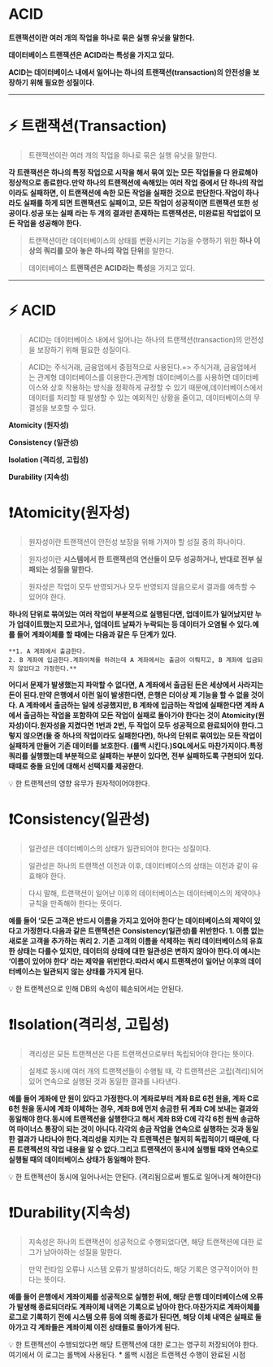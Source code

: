 # ACID

**트랜잭션이란 여러 개의 작업을 하나로 묶은 실행 유닛을 말한다.**

**데이터베이스 트랜잭션은 ACID라는 특성을 가지고 있다.**

**ACID는 데이터베이스 내에서 일어나는 하나의 트랜잭션(transaction)의 안전성을 보장하기 위해 필요한 성질이다.**

---

# **⚡️ 트랜잭션(Transaction)**

> 트랜잭션이란 여러 개의 작업을 하나로 묶은 실행 유닛을 말한다.
> 

**각 트랜잭션은 하나의 특정 작업으로 시작을 해서 묶여 있는 모든 작업들을 다 완료해야 정상적으로 종료한다.만약 하나의 트랜잭션에 속해있는 여러 작업 중에서 단 하나의 작업이라도 실패하면, 이 트랜잭션에 속한 모든 작업을 실패한 것으로 판단한다.작업이 하나라도 실패를 하게 되면 트랜잭션도 실패이고, 모든 작업이 성공적이면 트랜잭션 또한 성공이다.성공 또는 실패 라는 두 개의 결과만 존재하는 트랜잭션은, 미완료된 작업없이 모든 작업을 성공해야 한다.**

> 트랜잭션이란 데이터베이스의 상태를 변환시키는 기능을 수행하기 위한 **하나 이상의 쿼리를 모아 놓은 하나의 작업 단위**를 말한다.
> 

> 데이터베이스 **트랜잭션은 ACID라는 특성**을 가지고 있다.
> 

---

# **⚡️ ACID**

> ACID는 데이터베이스 내에서 일어나는 하나의 트랜잭션(transaction)의 안전성을 보장하기 위해 필요한 성질이다.
> 

> ACID는 주식거래, 금융업에서 중점적으로 사용된다.=> 주식거래, 금융업에서는 관계형 데이터베이스를 이용한다.관계형 데이터베이스를 사용하면 데이터베이스와 상호 작용하는 방식을 정확하게 규정할 수 있기 때문에,데이터베이스에서 데이터를 처리할 때 발생할 수 있는 예외적인 상황을 줄이고, 데이터베이스의 무결성을 보호할 수 있다.
> 

**Atomicity (원자성)**

**Consistency (일관성)**

**Isolation (격리성, 고립성)**

**Durability (지속성)**

# **❗️Atomicity(원자성)**

> 원자성이란 트랜잭션이 안전성 보장을 위해 가져야 할 성질 중의 하나이다.
> 

> 원자성이란 **시스템에서 한 트랜잭션의 연산들이 모두 성공하거나, 반대로 전부 실패되는 성질을 말한다.**
> 

> 원자성은 작업이 모두 반영되거나 모두 반영되지 않음으로서 결과를 예측할 수 있어야 한다.
> 

**하나의 단위로 묶여있는 여러 작업이 부분적으로 실행된다면, 업데이트가 일어났지만 누가 업데이트했는지 모르거나, 업데이트 날짜가 누락되는 등 데이터가 오염될 수 있다.예를 들어 계좌이체를 할 때에는 다음과 같은 두 단계가 있다.**

    **1. A 계좌에서 출금한다.
    2. B 계좌에 입금한다.계좌이체를 하려는데 A 계좌에서는 출금이 이뤄지고, B 계좌에 입금되지 않았다고 가정한다.**

**어디서 문제가 발생했는지 파악할 수 없다면, A 계좌에서 출금된 돈은 세상에서 사라지는 돈이 된다.만약 은행에서 이런 일이 발생한다면, 은행은 더이상 제 기능을 할 수 없을 것이다. A 계좌에서 출금하는 일에 성공했지만, B 계좌에 입금하는 작업에 실패한다면 계좌 A에서 출금하는 작업을 포함하여 모든 작업이 실패로 돌아가야 한다는 것이 Atomicity(원자성)이다.원자성을 지켰다면 1번과 2번, 두 작업이 모두 성공적으로 완료되어야 한다.그렇지 않으면(둘 중 하나의 작업이라도 실패한다면), 하나의 단위로 묶여있는 모든 작업이 실패하게 만들어 기존 데이터를 보호한다. (롤백 시킨다.)SQL에서도 마찬가지이다.특정 쿼리를 실행했는데 부분적으로 실패하는 부분이 있다면, 전부 실패하도록 구현되어 있다.때때로 충돌 요인에 대해서 선택지를 제공한다.**

<aside>
💡 한 트랜젝션의 영향 유무가 원자적이어야한다.

</aside>

# **❗️Consistency(일관성)**

> 일관성은 데이터베이스의 상태가 일관되어야 한다는 성질이다.
> 

> 일관성은 하나의 트랜잭션 이전과 이후, 데이터베이스의 상태는 이전과 같이 유효해야 한다.
> 

> 다시 말해, 트랜잭션이 일어난 이후의 데이터베이스는 데이터베이스의 제약이나 규칙을 만족해야 한다는 뜻이다.
> 

**예를 들어 ‘모든 고객은 반드시 이름을 가지고 있어야 한다’는 데이터베이스의 제약이 있다고 가정한다.다음과 같은 트랜잭션은 Consistency(일관성)를 위반한다.
    1. 이름 없는 새로운 고객을 추가하는 쿼리
    2. 기존 고객의 이름을 삭제하는 쿼리 데이터베이스의 유효한 상태는 다를수 있지만, 데이터의 상태에 대한 일관성은 변하지 않아야 한다.이 예시는 ‘이름이 있어야 한다’ 라는 제약을 위반한다.따라서 예시 트랜잭션이 일어난 이후의 데이터베이스는 일관되지 않는 상태를 가지게 된다.**

<aside>
💡 한 트랜젝션으로 인해 DB의 속성이 훼손되어서는 안된다.

</aside>

# **❗️Isolation(격리성, 고립성)**

> 격리성은 모든 트랜잭션은 다른 트랜잭션으로부터 독립되어야 한다는 뜻이다.
> 

> 실제로 동시에 여러 개의 트랜잭션들이 수행될 때, 각 트랜젝션은 고립(격리)되어 있어 연속으로 실행된 것과 동일한 결과를 나타낸다.
> 

**예를 들어 게좌에 만 원이 있다고 가정한다.이 계좌로부터 계좌 B로 6천 원을, 계좌 C로 6천 원을 동시에 계좌 이체하는 경우, 계좌 B에 먼저 송금한 뒤 계좌 C에 보내는 결과와 동일해야 한다.동시에 트랜잭션을 실행한다고 해서 계좌 B와 C에 각각 6천 원씩 송금하여 마이너스 통장이 되는 것이 아니다.각각의 송금 작업을 연속으로 실행하는 것과 동일한 결과가 나타나야 한다.격리성을 지키는 각 트랜젝션은 철저히 독립적이기 때문에, 다른 트랜젝션의 작업 내용을 알 수 없다.그리고 트랜잭션이 동시에 실행될 때와 연속으로 실행될 때의 데이터베이스 상태가 동일해야 한다.**

<aside>
💡 한 트랜젝션이 동시에 일어나서는 안된다. (격리됨으로써 별도로 일어나게 해야한다)

</aside>

# **❗️Durability(지속성)**

> 지속성은 하나의 트랜잭션이 성공적으로 수행되었다면, 해당 트랜잭션에 대한 로그가 남아야하는 성질을 말한다.
> 

> 만약 런타임 오류나 시스템 오류가 발생하더라도, 해당 기록은 영구적이어야 한다는 뜻이다.
> 

**예를 들어 은행에서 게좌이체를 성공적으로 실행한 뒤에, 해당 은행 데이터베이스에 오류가 발생해 종료되더라도 계좌이체 내역은 기록으로 남아야 한다.마찬가지로 계좌이체를 로그로 기록하기 전에 시스템 오류 등에 의해 종료가 된다면, 해당 이체 내역은 실패로 돌아가고 각 계좌들은 계좌이체 이전 상태들로 돌아가게 된다.**

<aside>
💡 한 트랜젝션이 수행되었다면 해당 트랜젝션에 대한 로그는 영구히 저장되어야 한다. 여기에서 이 로그는 롤백에 사용된다. 
  * 롤백 시점은 트랜젝션 수행이 완료된 시점

</aside>